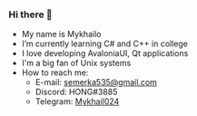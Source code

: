 ### Hi there 👋

- My name is Mykhailo
- I’m currently learning C# and C++ in college
- I love developing AvaloniaUI, Qt applications
- I'm a big fan of Unix systems
- How to reach me:
  - E-mail: semerka535@gmail.com
  - Discord: HONG#3885
  - Telegram: [Mykhail024](https://t.me/Mykhail024)
